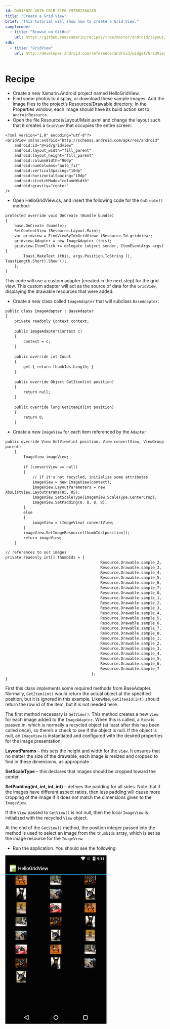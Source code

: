 ```yaml
---
id: D454FB2C-4676-C01B-F1F6-297BB226A28D
title: "Create a Grid View"
brief: "This tutorial will show how to create a Grid View."
samplecode:
  - title: "Browse on GitHub" 
    url: https://github.com/xamarin/recipes/tree/master/android/layout/grid_view/create_a_grid_view
sdk:
  - title: "GridView" 
    url: http://developer.android.com/reference/android/widget/GridView.html
---
```


<a name="Recipe" class="injected"></a>

# Recipe

-  Create a new Xamarin.Android project named HelloGridView.
-  Find some photos to display, or download these sample images. Add the image files to the project’s Resources/Drawable directory. In the Properties window, each image should have its build action set to `AndroidResource`.
-  Open the file Resources/Layout/Main.axml and change the layout such that it creates a `GridView` that occupies the entire screen:


```
<?xml version="1.0" encoding="utf-8"?>
<GridView xmlns:android="http://schemas.android.com/apk/res/android"
    android:id="@+id/gridview"
    android:layout_width="fill_parent"
    android:layout_height="fill_parent"
    android:columnWidth="90dp"
    android:numColumns="auto_fit"
    android:verticalSpacing="10dp"
    android:horizontalSpacing="10dp"
    android:stretchMode="columnWidth"
    android:gravity="center"
/>
```

-  Open HelloGridView.cs, and insert the following code for the `OnCreate()` method:


```
protected override void OnCreate (Bundle bundle)
{
    base.OnCreate (bundle);
    SetContentView (Resource.Layout.Main);
    var gridview = FindViewById<GridView> (Resource.Id.gridview);
    gridview.Adapter = new ImageAdapter (this);
    gridview.ItemClick += delegate (object sender, ItemEventArgs args) {
        Toast.MakeText (this, args.Position.ToString (), ToastLength.Short).Show ();
    };
}
```

This code will use a custom adapter (created in the next step) for the grid view. This custom adapter will act as the source of data for the `GridView`,
displaying the drawable resources that were added.

-  Create a new class called `ImageAdapter` that will subclass `BaseAdapter`:


```
public class ImageAdapter : BaseAdapter
{
    private readonly Context context;

    public ImageAdapter(Context c)
    {
        context = c;
    }

    public override int Count
    {
        get { return thumbIds.Length; }
    }

    public override Object GetItem(int position)
    {
        return null;
    }

    public override long GetItemId(int position)
    {
        return 0;
    }
```
- Create a new `ImageView` for each item referenced by the
`Adapter`.

```
public override View GetView(int position, View convertView, ViewGroup parent)
    {
        ImageView imageView;

        if (convertView == null)
        {
            // if it's not recycled, initialize some attributes
            imageView = new ImageView(context);
            imageView.LayoutParameters = new AbsListView.LayoutParams(85, 85);
            imageView.SetScaleType(ImageView.ScaleType.CenterCrop);
            imageView.SetPadding(8, 8, 8, 8);
        }
        else
        {
            imageView = (ImageView) convertView;
        }
        imageView.SetImageResource(thumbIds[position]);
        return imageView;
    }
```

```
// references to our images
private readonly int[] thumbIds = {
                                          Resource.Drawable.sample_2,
                                          Resource.Drawable.sample_3,
                                          Resource.Drawable.sample_4,
                                          Resource.Drawable.sample_5,
                                          Resource.Drawable.sample_6,
                                          Resource.Drawable.sample_7,
                                          Resource.Drawable.sample_0,
                                          Resource.Drawable.sample_1,
                                          Resource.Drawable.sample_2,
                                          Resource.Drawable.sample_3,
                                          Resource.Drawable.sample_4,
                                          Resource.Drawable.sample_5,
                                          Resource.Drawable.sample_6,
                                          Resource.Drawable.sample_7,
                                          Resource.Drawable.sample_0,
                                          Resource.Drawable.sample_1,
                                          Resource.Drawable.sample_2,
                                          Resource.Drawable.sample_3,
                                          Resource.Drawable.sample_4,
                                          Resource.Drawable.sample_5,
                                          Resource.Drawable.sample_6,
                                          Resource.Drawable.sample_7
                                      };
}
```

First this class implements some required methods from BaseAdapter. Normally,
`GetItem(int)` would return the actual object at the specified position, but it is
ignored in this example. Likewise, `GetItemId(int)` should return the row id of
the item, but it is not needed here.

The first method necessary is `GetView()`. This method creates a new `View` for
each image added to the `ImageAdapter`. When this is called, a `View` is passed in,
which is normally a recycled object (at least after this has been called once),
so there’s a check to see if the object is null. If the object is null, an
`ImageView` is instantiated and configured with the desired properties for the
image presentation:

 **LayoutParams** – this sets the height and width for the
`View`. It ensures that no matter the size of the drawable, each image is resized
and cropped to find in these dimensions, as appropriate

 **SetScaleType** – this declares that images should be
cropped toward the center.

 **SetPadding(int, int, int, int)** – defines the padding
for all sides. Note that if the images have different aspect ratios, then less
padding will cause more cropping of the image if it does not match the
dimensions given to the `ImageView`.

If the `View` passed to `GetView()` is not null, then the local `ImageView` is
initialized with the recycled `View` object.

At the end of the `GetView()` method, the position integer passed into the
method is used to select an image from the `thumbIds` array, which is set as the
image resource for the `ImageView`.

-  Run the application. You should see the following:


 [ ![](Images/gridview.png)](Images/gridview.png)

